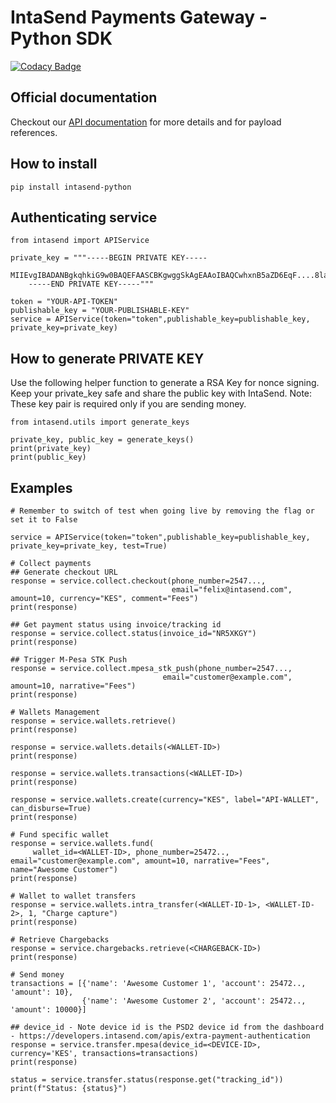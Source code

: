 # IntaSend Payments Gateway - Python SDK

[![Codacy Badge](https://api.codacy.com/project/badge/Grade/3441c7d731e64e899b8ca3f125422f9a)](https://app.codacy.com/gh/IntaSend/intasend-python?utm_source=github.com&utm_medium=referral&utm_content=IntaSend/intasend-python&utm_campaign=Badge_Grade_Settings)

## Official documentation

Checkout our [API documentation](https://developers.intasend.com/) for more details and for payload references.

## How to install

    pip install intasend-python

## Authenticating service

    from intasend import APIService

    private_key = """-----BEGIN PRIVATE KEY-----
        MIIEvgIBADANBgkqhkiG9w0BAQEFAASCBKgwggSkAgEAAoIBAQCwhxnB5aZD6EqF....8laHwYTQdDbAlCGZB992YoHl
        -----END PRIVATE KEY-----"""

    token = "YOUR-API-TOKEN"
    publishable_key = "YOUR-PUBLISHABLE-KEY"
    service = APIService(token="token",publishable_key=publishable_key, private_key=private_key)

## How to generate PRIVATE KEY

Use the following helper function to generate a RSA Key for nonce signing. Keep your private_key safe and share the public key with IntaSend. Note: These key pair is required only if you are sending money.

    from intasend.utils import generate_keys

    private_key, public_key = generate_keys()
    print(private_key)
    print(public_key)

## Examples

    # Remember to switch of test when going live by removing the flag or set it to False

    service = APIService(token="token",publishable_key=publishable_key, private_key=private_key, test=True)
    
    # Collect payments
    ## Generate checkout URL
    response = service.collect.checkout(phone_number=2547...,
                                        email="felix@intasend.com", amount=10, currency="KES", comment="Fees")
    print(response)

    ## Get payment status using invoice/tracking id
    response = service.collect.status(invoice_id="NR5XKGY")
    print(response)

    ## Trigger M-Pesa STK Push
    response = service.collect.mpesa_stk_push(phone_number=2547...,
                                      email="customer@example.com", amount=10, narrative="Fees")
    print(response)

    # Wallets Management
    response = service.wallets.retrieve()
    print(response)

    response = service.wallets.details(<WALLET-ID>)
    print(response)

    response = service.wallets.transactions(<WALLET-ID>)
    print(response)
    
    response = service.wallets.create(currency="KES", label="API-WALLET", can_disburse=True)
    print(response)

    # Fund specific wallet
    response = service.wallets.fund(
         wallet_id=<WALLET-ID>, phone_number=25472.., email="customer@example.com", amount=10, narrative="Fees", name="Awesome Customer")
    print(response)

    # Wallet to wallet transfers
    response = service.wallets.intra_transfer(<WALLET-ID-1>, <WALLET-ID-2>, 1, "Charge capture")
    print(response)

    # Retrieve Chargebacks
    response = service.chargebacks.retrieve(<CHARGEBACK-ID>)
    print(response)
    
    # Send money
    transactions = [{'name': 'Awesome Customer 1', 'account': 25472.., 'amount': 10},
                    {'name': 'Awesome Customer 2', 'account': 25472.., 'amount': 10000}]
    
    ## device_id - Note device id is the PSD2 device id from the dashboard - https://developers.intasend.com/apis/extra-payment-authentication
    response = service.transfer.mpesa(device_id=<DEVICE-ID>, currency='KES', transactions=transactions)
    print(response)

    status = service.transfer.status(response.get("tracking_id"))
    print(f"Status: {status}")
